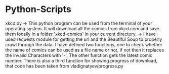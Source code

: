 # Python-Scripts

 xkcd.py
-> This python program can be used from the terminal of your operating system. It will download all the comics from xkcd.com and save them locally in a folder 'xkcd-comics' in your current directory. 
-> I have used requests module for getting the url and the Beautiful Soup to properly crawl through the data. I have defined two functions, one to check whether the name of comics can be used as a file name or not, if not then it replaces the invalid Characters with '-'. The other function gets the latest comic number. There is also a third function for showing progress of download, that code has been taken from vladignatyev/progress.py
